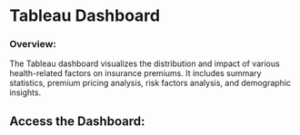 # Tableau Dashboard

### Overview:
The Tableau dashboard visualizes the distribution and impact of various health-related factors on insurance premiums. 
It includes summary statistics, premium pricing analysis, risk factors analysis, and demographic insights.

## Access the Dashboard:




